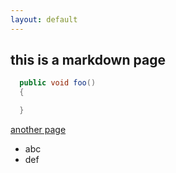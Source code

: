 ```yaml
---
layout: default
---
```


## this is a markdown page

```csharp
  public void foo()
  {

  }
 ```

 [another page](Actors)

 * abc
 * def

 